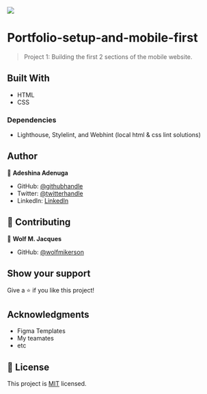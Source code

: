 ![](https://img.shields.io/badge/Microverse-blueviolet)

# Portfolio-setup-and-mobile-first

> Project 1: Building the first 2 sections of the mobile website.


## Built With

- HTML
- CSS

### Dependencies

- Lighthouse, Stylelint, and Webhint (local html & css lint solutions)



## Author

👤 **Adeshina Adenuga**

- GitHub: [@githubhandle](https://github.com/nuga0909)
- Twitter: [@twitterhandle](https://twitter.com/nuga0909)
- LinkedIn: [LinkedIn](https://github.com/Nuga0909)



## 🤝 Contributing

👤 **Wolf M. Jacques**
- GitHub: [@wolfmikerson](https://github.com/Wolfmikerson)

## Show your support

Give a ⭐️ if you like this project!

## Acknowledgments

- Figma Templates
- My teamates
- etc

## 📝 License

This project is [MIT](./MIT.md) licensed.
